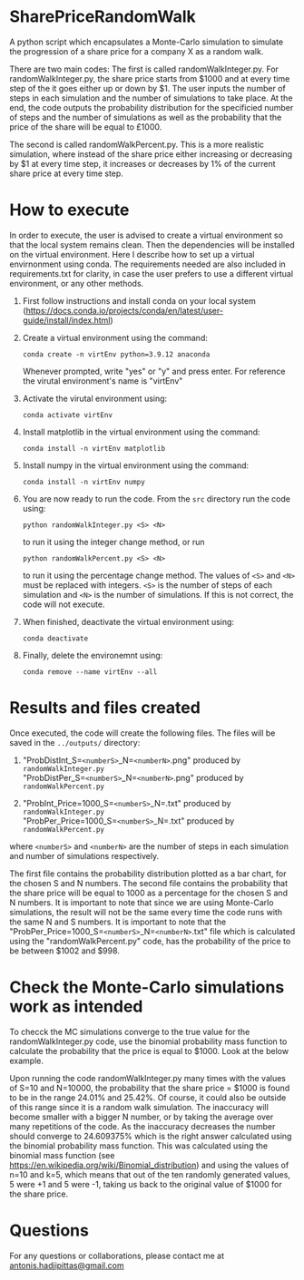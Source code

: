 # SharePriceRandomWalk
A python script which encapsulates a Monte-Carlo simulation to simulate the progression of a share price for a company X as a random walk.

There are two main codes:
The first is called randomWalkInteger.py.
For randomWalkInteger.py, the share price starts from $1000 and at every time step of the it goes either up or down by $1. The user inputs the number of steps in each simulation and the number of simulations to take place. At the end, the code outputs the probability distribution for the specificied number of steps and the number of simulations as well as the probability that the price of the share will be equal to £1000.  

The second is called randomWalkPercent.py.
This is a more realistic simulation, where instead of the share price either increasing or decreasing by $1 at every time step, it increases or decreases by 1% of the current share price at every time step. 



# How to execute 
In order to execute, the user is advised to create a virtual environment so that the local system remains clean. Then the dependencies will be installed on the virtual environment. Here I describe how to set up a virtual envirnonment using conda. The requirements needed are also included in requirements.txt for clarity, in case the user prefers to use a different virtual environment, or any other methods.

1. First follow instructions and install conda on your local system (https://docs.conda.io/projects/conda/en/latest/user-guide/install/index.html)

2. Create a virtual environment using the command:
    ```
    conda create -n virtEnv python=3.9.12 anaconda
    ```
    Whenever prompted, write "yes" or "y" and press enter.
    For reference the virutal environment's name is "virtEnv"
    
3.  Activate the virutal environment using:
    ```
    conda activate virtEnv
    ```
    
4.  Install matplotlib in the virtual environment using the command:
    ```
    conda install -n virtEnv matplotlib
    ```
    
5.  Install numpy in the virtual environment using the command:
    ```
    conda install -n virtEnv numpy
    ```
    
6.  You are now ready to run the code. From the `src` directory run the code using:
    ```
    python randomWalkInteger.py <S> <N>
    ```
    to run it using the integer change method, or run 
    ```
    python randomWalkPercent.py <S> <N>
    ```
    to run it using the percentage change method. 
    The values of `<S>` and `<N>` must be replaced with integers. `<S>` is the number of steps of each simulation and `<N>` is the number of simulations. If this is not correct, the code will not execute.
    
7.  When finished, deactivate the virtual environment using:
    ```
    conda deactivate
    ```
8.  Finally, delete the environemnt using:
    ```
    conda remove --name virtEnv --all
    ```

# Results and files created
Once executed, the code will create the following files. The files will be saved in the `../outputs/` directory:

1. "ProbDistInt_S=`<numberS>`_N=`<numberN>`.png" produced by `randomWalkInteger.py` <br />
   "ProbDistPer_S=`<numberS>`_N=`<numberN>`.png" produced by `randomWalkPercent.py` <br />

2. "ProbInt_Price=1000_S=`<numberS>`_N=<numberN>.txt" produced by `randomWalkInteger.py` <br />
   "ProbPer_Price=1000_S=`<numberS>`_N=<numberN>.txt" produced by `randomWalkPercent.py` <br />

where `<numberS>` and `<numberN>` are the number of steps in each simulation and number of simulations respectively.  

The first file contains the probability distribution plotted as a bar chart, for the chosen S and N numbers.
The second file contains the probability that the share price will be equal to 1000 as a percentage for the chosen S and N numbers. It is important to note that since we are using Monte-Carlo simulations, the result will not be the same every time the code runs with the same N and S numbers. 
It is important to note that the "ProbPer_Price=1000_S=`<numberS>`_N=`<numberN>`.txt" file which is calculated using the "randomWalkPercent.py"
code, has the probability of the price to be between $1002 and $998. 



# Check the Monte-Carlo simulations work as intended
To checck the MC simulations converge to the true value for the randomWalkInteger.py code, use the binomial probability mass function to calculate the probability that the price is equal to $1000. Look at the below example.

Upon running the code randomWalkInteger.py many times with the values of S=10 and N=10000, the probability that the share price = $1000 is found to be in the range 24.01% and 25.42%. Of course, it could also be outside of this range since it is a random walk simulation. The inaccuracy will become smaller with a bigger N number, or by taking the average over many repetitions of the code. As the inaccuracy decreases the number should converge to 24.609375% which is the right answer calculated using the binomial probability mass function. This was calculated using the binomial mass function (see https://en.wikipedia.org/wiki/Binomial_distribution) and using the values of n=10 and k=5, which means that out of the ten randomly generated values, 5 were +1 and 5 were -1, taking us back to the original value of $1000 for the share price. 



# Questions
For any questions or collaborations, please contact me at antonis.hadjipittas@gmail.com

